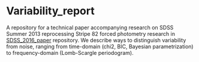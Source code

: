 # Variability_report

A repository for a technical paper accompanying research on SDSS Summer 2013 reprocessing Stripe 82 forced photometry research in [SDSS_2016_paper](https://github.com/suberlak/SDSS_2016_paper/)  repository.
We describe ways to distinguish variability from noise, ranging from time-domain (chi2, BIC, Bayesian parametrization) to frequency-domain (Lomb-Scargle periodogram). 
